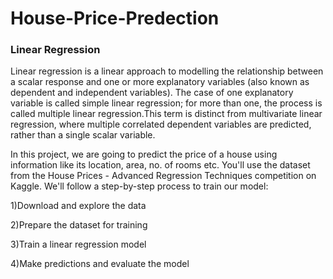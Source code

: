 # House-Price-Predection

### Linear Regression
   Linear regression is a linear approach to modelling the relationship between a scalar response and one or more explanatory variables (also known as dependent and independent variables). The case of one explanatory variable is called simple linear regression; for more than one, the process is called multiple linear regression.This term is distinct from multivariate linear regression, where multiple correlated dependent variables are predicted, rather than a single scalar variable.
     
In this project, we are going to predict the price of a house using information like its location, area, no. of rooms etc. You'll use the dataset from the House Prices - Advanced Regression Techniques competition on Kaggle. We'll follow a step-by-step process to train our model:

  1)Download and explore the data
  
  2)Prepare the dataset for training
  
  3)Train a linear regression model
  
  4)Make predictions and evaluate the model
